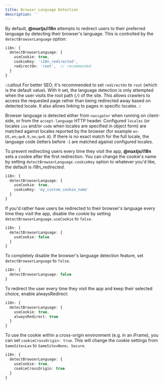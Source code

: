 ```yaml
---
title: Browser Language Detection
description: ''
---
```


By default, **@nuxtjs/i18n** attempts to redirect users to their preferred language by detecting their browser's language. This is controlled by the `detectBrowserLanguage` option:

```ts {}[nuxt.config.ts]
i18n: {
  detectBrowserLanguage: {
    useCookie: true,
    cookieKey: 'i18n_redirected',
    redirectOn: 'root',  // recommended
  }
}
```

::callout
For better SEO, it's recommended to set `redirectOn` to `root` (which is the default value). With it set, the language detection is only attempted when the user visits the root path (`/`) of the site. This allows crawlers to access the requested page rather than being redirected away based on detected locale. It also allows linking to pages in specific locales.
::

Browser language is detected either from `navigator` when running on client-side, or from the `accept-language` HTTP header. Configured `locales` (or locales `iso` and/or `code` when locales are specified in object form) are matched against locales reported by the browser (for example `en-US,en;q=0.9,no;q=0.8`). If there is no exact match for the full locale, the language code (letters before `-`) are matched against configured locales.

To prevent redirecting users every time they visit the app, **@nuxtjs/i18n** sets a cookie after the first redirection. You can change the cookie's name by setting `detectBrowserLanguage.cookieKey` option to whatever you'd like, the default is _i18n_redirected_.

```ts {}[nuxt.config.ts]
i18n: {
  detectBrowserLanguage: {
    useCookie: true,
    cookieKey: 'my_custom_cookie_name'
  }
}
```

If you'd rather have users be redirected to their browser's language every time they visit the app, disable the cookie by setting `detectBrowserLanguage.useCookie` to `false`.

```ts {}[nuxt.config.ts]
i18n: {
  detectBrowserLanguage: {
    useCookie: false
  }
}
```

To completely disable the browser's language detection feature, set `detectBrowserLanguage` to `false`.

```ts {}[nuxt.config.ts]
i18n: {
  detectBrowserLanguage: false
}
```

To redirect the user every time they visit the app and keep their selected choice, enable alwaysRedirect:

```ts {}[nuxt.config.ts]
i18n: {
  detectBrowserLanguage: {
    useCookie: true,
    alwaysRedirect: true
  }
}
```

To use the cookie within a cross-origin environment (e.g. in an iFrame), you can set `cookieCrossOrigin: true`. This will change the cookie settings from `SameSite=Lax` to `SameSite=None; Secure`.

```ts {}[nuxt.config.ts]
i18n: {
  detectBrowserLanguage: {
    useCookie: true,
    cookieCrossOrigin: true
  }
}
```
